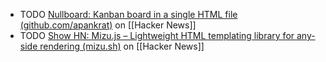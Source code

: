 - TODO [Nullboard: Kanban board in a single HTML file (github.com/apankrat)](https://news.ycombinator.com/item?id=42461688) on [[Hacker News]]
- TODO [Show HN: Mizu.js – Lightweight HTML templating library for any-side rendering (mizu.sh)](https://news.ycombinator.com/item?id=42464310) on [[Hacker News]]